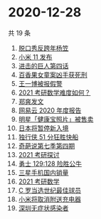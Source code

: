 # 2020-12-28

共 19 条

<!-- BEGIN -->
<!-- 最后更新时间 Mon Dec 28 2020 23:05:34 GMT+0800 (CST) -->

1. [脱口秀反跨年杨笠](https://www.zhihu.com/search?q=杨笠)
2. [小米 11 发布](https://www.zhihu.com/search?q=小米11)
3. [进击的巨人第四话](https://www.zhihu.com/search?q=进击的巨人)
4. [百香果女童案凶手获死刑](https://www.zhihu.com/search?q=百香果女童)
5. [王一博被报假警](https://www.zhihu.com/search?q=王一博)
6. [2021 考研数学难度如何？](https://www.zhihu.com/search?q=考研数学)
7. [郑爽发文](https://www.zhihu.com/search?q=郑爽)
8. [网易云 2020 年度报告](https://www.zhihu.com/search?q=网易云)
9. [明星「健康宝照片」被售卖](https://www.zhihu.com/search?q=健康宝明星)
10. [日本将暂停新入境](https://www.zhihu.com/search?q=日本)
11. [独行侠 51 分狂胜快船](https://www.zhihu.com/search?q=快船)
12. [奇葩说第七季第四期](https://www.zhihu.com/search?q=奇葩说)
13. [2021 考研探讨](https://www.zhihu.com/search?q=考研)
14. [勇士 129:128 险胜公牛](https://www.zhihu.com/search?q=勇士)
15. [三星手机国内销量](https://www.zhihu.com/search?q=三星)
16. [2021 考研数学](https://www.zhihu.com/search?q=考研数学)
17. [C 罗当选世纪最佳球员](https://www.zhihu.com/search?q=c罗)
18. [小米将取消附送充电器](https://www.zhihu.com/search?q=小米取消充电器)
19. [深圳无症状感染者](https://www.zhihu.com/search?q=深圳新增)

<!-- END -->

